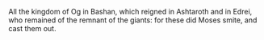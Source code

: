 All the kingdom of Og in Bashan, which reigned in Ashtaroth and in Edrei, who remained of the remnant of the giants: for these did Moses smite, and cast them out.
